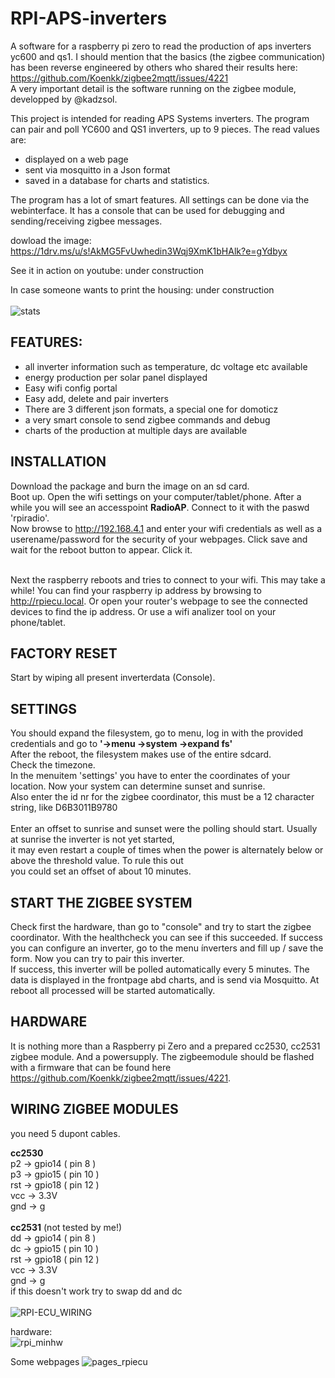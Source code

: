 # RPI-APS-inverters
A software for a raspberry pi zero to read the production of aps inverters yc600 and qs1. I should mention that the basics (the zigbee communication) has been reverse engineered by others who shared their results here: https://github.com/Koenkk/zigbee2mqtt/issues/4221<br>A very important detail is the software running on the zigbee module, developped by @kadzsol.  

This project is intended for reading APS Systems inverters. The program can pair and poll YC600 and QS1 inverters, up to 9 pieces. The read values are: 
- displayed on a web page  
- sent via mosquitto in a Json format
- saved in a database for charts and statistics. 

The program has a lot of smart features. All settings can be done via the webinterface. It has a console that can be used for debugging and sending/receiving zigbee messages.

dowload the image: https://1drv.ms/u/s!AkMG5FvUwhedin3Wqj9XmK1bHAlk?e=gYdbyx

See it in action on youtube: under construction

In case someone wants to print the housing: under construction<br><br>
![stats](https://user-images.githubusercontent.com/12282915/148557056-7ca1aa16-36bb-4352-a0fb-ba7e8e3b5ee5.jpg)
<br>
## FEATURES:
- all inverter information such as temperature, dc voltage etc available
- energy production per solar panel displayed
- Easy wifi config portal
- Easy add, delete and pair inverters
- There are 3 different json formats, a special one for domoticz
- a very smart console to send zigbee commands and debug
- charts of the production at multiple days are available

## INSTALLATION
Download the package and burn the image on an sd card.
<br>Boot up. Open the wifi settings on your computer/tablet/phone. 
After a while you will see an accesspoint **RadioAP**. Connect to it with the paswd 'rpiradio'.
<br>Now browse to http://192.168.4.1 and enter your wifi credentials as well as a userename/password
for the security of your webpages. Click save and wait for the reboot button to appear. Click it.

<br>Next the raspberry reboots and tries to connect to your wifi. This may take a while!
You can find your raspberry ip address by browsing to http://rpiecu.local.
Or open your router's webpage to see the connected devices to find the ip address.
Or use a wifi analizer tool on your phone/tablet.

## FACTORY RESET
Start by wiping all present inverterdata (Console). 

## SETTINGS
You should expand the filesystem, go to menu, log in with the provided credentials and go to **'->menu ->system ->expand fs'**
<br>After the reboot, the filesystem makes use of the entire sdcard. <br>Check the timezone.
<br>In the menuitem 'settings' you have to enter the coordinates of your location. Now your system can determine
sunset and sunrise. <br>Also enter the id nr for the zigbee coordinator, this must be a 12 character string, like D6B3011B9780<br>
<br>Enter an offset to sunrise and sunset were the polling should start. Usually at sunrise the inverter is not yet started, <br>
it may even restart a couple of times when the power is alternately below or above the threshold value. To rule this out<br>
you could set an offset of about 10 minutes.  

## START THE ZIGBEE SYSTEM
Check first the hardware, than go to "console" and try to start the zigbee coordinator. With the healthcheck you can see if this succeeded.
If success you can configure an inverter, go to the menu ínverters and fill up / save the form.
Now you can try to pair this inverter.  
If success, this inverter will be polled automatically every 5 minutes. The data is displayed in the frontpage abd charts,
and is send via Mosquitto. At reboot all processed will be started automatically. 

## HARDWARE
It is nothing more than a Raspberry pi Zero and a prepared cc2530, cc2531 zigbee module. And a powersupply. 
The zigbeemodule should be flashed with a firmware that can be found here https://github.com/Koenkk/zigbee2mqtt/issues/4221.  

## WIRING ZIGBEE MODULES
you need 5 dupont cables.

**cc2530**<br>
p2 -> gpio14 ( pin 8 )<br>
p3 -> gpio15 ( pin 10 )<br>
rst -> gpio18 ( pin 12 )<br>
vcc -> 3.3V<br>
gnd -> g<br>
<br>
**cc2531** (not tested by me!)<br>
dd -> gpio14 ( pin 8 )<br>
dc -> gpio15 ( pin 10 )<br>
rst -> gpio18 ( pin 12 )<br>
vcc -> 3.3V<br>
gnd -> g<br>
if this doesn't work try to swap dd and dc<br>
<br>
![RPI-ECU_WIRING](https://user-images.githubusercontent.com/12282915/148555017-c3e7a36f-6595-415f-95c7-0eb32400f2bb.jpg)

hardware:<br>
![rpi_minhw](https://user-images.githubusercontent.com/12282915/147755635-156ec891-1dfd-4ff3-a59e-979653e1f47a.jpg)

Some webpages
![pages_rpiecu](https://user-images.githubusercontent.com/12282915/147755570-db00c49e-3033-42b2-bb68-8bbb9a003e33.jpg)
